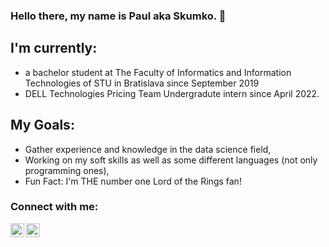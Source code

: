 ### Hello there, my name is Paul aka Skumko. 👋

## I'm currently:
- a bachelor student at The Faculty of Informatics and Information Technologies of STU in Bratislava since September 2019
- DELL Technologies Pricing Team Undergradute intern since April 2022.
## My Goals:
- Gather experience and knowledge in the data science field, 
- Working on my soft skills as well as some different languages (not only programming ones),
- Fun Fact: I'm THE number one Lord of the Rings fan! 

### Connect with me:

[<img align="left" alt="Pavol | LinkedIn" width="22px" src="https://cdn.jsdelivr.net/npm/simple-icons@v3/icons/linkedin.svg" />][linkedin]
[<img align="left" alt="Skumko | Instagram" width="22px" src="https://cdn.jsdelivr.net/npm/simple-icons@v3/icons/instagram.svg" />][instagram]

<br />

[instagram]: https://www.instagram.com/skumko21/
[linkedin]: https://www.linkedin.com/in/pavol-belej/
